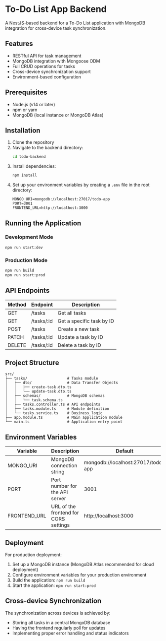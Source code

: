 # To-Do List App Backend

A NestJS-based backend for a To-Do List application with MongoDB integration for cross-device task synchronization.

## Features

- RESTful API for task management
- MongoDB integration with Mongoose ODM
- Full CRUD operations for tasks
- Cross-device synchronization support
- Environment-based configuration

## Prerequisites

- Node.js (v14 or later)
- npm or yarn
- MongoDB (local instance or MongoDB Atlas)

## Installation

1. Clone the repository
2. Navigate to the backend directory:
   ```bash
   cd todo-backend
   ```
3. Install dependencies:
   ```bash
   npm install
   ```
4. Set up your environment variables by creating a `.env` file in the root directory:
   ```
   MONGO_URI=mongodb://localhost:27017/todo-app
   PORT=3001
   FRONTEND_URL=http://localhost:3000
   ```

## Running the Application

### Development Mode

```bash
npm run start:dev
```

### Production Mode

```bash
npm run build
npm run start:prod
```

## API Endpoints

| Method | Endpoint      | Description                   |
|--------|---------------|-------------------------------|
| GET    | /tasks        | Get all tasks                 |
| GET    | /tasks/:id    | Get a specific task by ID     |
| POST   | /tasks        | Create a new task             |
| PATCH  | /tasks/:id    | Update a task by ID           |
| DELETE | /tasks/:id    | Delete a task by ID           |

## Project Structure

```
src/
├── tasks/                  # Tasks module
│   ├── dto/                # Data Transfer Objects
│   │   ├── create-task.dto.ts
│   │   └── update-task.dto.ts
│   ├── schemas/            # MongoDB schemas
│   │   └── task.schema.ts
│   ├── tasks.controller.ts # API endpoints
│   ├── tasks.module.ts     # Module definition
│   └── tasks.service.ts    # Business logic
├── app.module.ts           # Main application module
└── main.ts                 # Application entry point
```

## Environment Variables

| Variable      | Description                            | Default                      |
|---------------|----------------------------------------|------------------------------|
| MONGO_URI     | MongoDB connection string              | mongodb://localhost:27017/todo-app |
| PORT          | Port number for the API server         | 3001                         |
| FRONTEND_URL  | URL of the frontend for CORS settings  | http://localhost:3000        |

## Deployment

For production deployment:

1. Set up a MongoDB instance (MongoDB Atlas recommended for cloud deployment)
2. Configure environment variables for your production environment
3. Build the application: `npm run build`
4. Start the application: `npm run start:prod`

## Cross-device Synchronization

The synchronization across devices is achieved by:
- Storing all tasks in a central MongoDB database
- Having the frontend regularly poll for updates
- Implementing proper error handling and status indicators